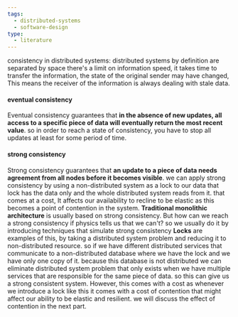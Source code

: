 ```yaml
---
tags:
  - distributed-systems
  - software-design
type:
  - literature
---
```


consistency in distributed systems: distributed systems by definition are separated by space there's a limit on information speed, it takes time to transfer the information, the state of the original sender may have changed, This means the receiver of the information is always dealing with stale data.

#### eventual consistency 
Eventual consistency guarantees that **in the absence of new updates, all access to a specific piece of data will eventually return the most recent value**. so in order to reach a state of consistency, you have to stop all updates at least for some period of time.

#### strong consistency
Strong consistency guarantees that **an update to a piece of data needs agreement from all nodes before it becomes visible**. we can apply strong consistency by using a non-distributed system as a lock to our data that lock has the data only and the whole distributed system reads from it. that comes at a cost, It affects our availability to recline to be elastic as this becomes a point of contention in the system. **Traditional monolithic architecture** is usually based on strong consistency.
But how can we reach a strong consistency if physics tells us that we can't? so we usually do it by introducing techniques that simulate strong consistency **Locks** are examples of this, by taking a distributed system problem and reducing it to non-distributed resource. so if we have different distributed services that communicate to a non-distributed database where we have the lock and we have only one copy of it. because this database is not distributed we can eliminate distributed system problem that only exists when we have multiple services that are responsible for the same piece of data. so this can give us a strong consistent system. However, this comes with a cost as whenever we introduce a lock like this it comes with a cost of contention that might affect our ability to be elastic and resilient. we will discuss the effect of contention in the next part.